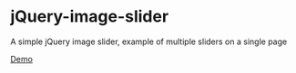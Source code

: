 # jQuery-image-slider
A simple jQuery image slider, example of multiple sliders on a single page

[Demo](http://rawgit.com/mrbfrank/jQuery-image-slider/master/image-slider.html)
